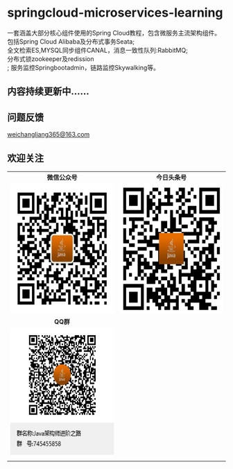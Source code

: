 # springcloud-microservices-learning
一套涵盖大部分核心组件使用的Spring Cloud教程，包含微服务主流架构组件。<br/>
包括Spring Cloud Alibaba及分布式事务Seata;<br/>
全文检索ES,MYSQL同步组件CANAL，消息一致性队列:RabbitMQ;<br/>
分布式锁zookeeper及redission<br/>;
服务监控Springbootadmin，链路监控Skywalking等。

内容持续更新中......
-----------------------------------

问题反馈
-----------------------------------
weichangliang365@163.com

欢迎关注
-----------------------------------  
<table>
    <tr>
        <td><center><strong>微信公众号</strong></center></td>
        <td><center><strong>今日头条号</strong></center></td>
	</tr>
    <tr>
        <td><img width=300px height=300px alt="微信公众号" src="https://github.com/nanpugood/springcloud-microservices-learning/blob/main/doc/proImage/weixin.jpg"/></td>
        <td><img width=300px height=300px alt="今日头条号" src="https://github.com/nanpugood/springcloud-microservices-learning/blob/main/doc/proImage/toutiaohao.png"/></td>
    </tr>	
    <tr>
        <td><center><strong>QQ群</strong></center></td>
    </tr>
    <tr>
        <td><img width=300px height=300px alt="QQ群" src="https://github.com/nanpugood/springcloud-microservices-learning/blob/main/doc/proImage/qq.png"/></td>
    </tr>
</table>
